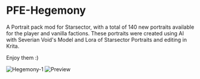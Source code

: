 # PFE-Hegemony

A Portrait pack mod for Starsector, with a total of 140 new portraits available for the player and vanilla factions. These portraits were created using AI with Severian Void's Model and Lora of Starsector Portraits and editing in Krita.

Enjoy them :)



![Hegemony-1](https://user-images.githubusercontent.com/1359583/207662432-aacf2257-57bb-4a85-b3c5-2eed3adb003a.png)
![Preview](https://user-images.githubusercontent.com/1359583/207662446-dfdad066-7a80-4891-a564-e9d2aad62e55.png)



